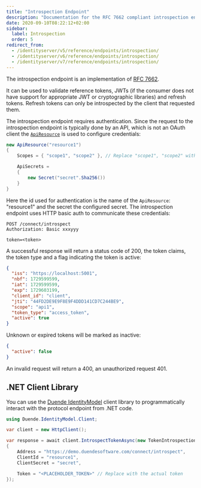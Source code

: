 ```yaml
---
title: "Introspection Endpoint"
description: "Documentation for the RFC 7662 compliant introspection endpoint used to validate reference tokens, JWTs, and refresh tokens."
date: 2020-09-10T08:22:12+02:00
sidebar:
  label: Introspection
  order: 5
redirect_from:
  - /identityserver/v5/reference/endpoints/introspection/
  - /identityserver/v6/reference/endpoints/introspection/
  - /identityserver/v7/reference/endpoints/introspection/
---
```


The introspection endpoint is an implementation of [RFC 7662](https://tools.ietf.org/html/rfc7662).

It can be used to validate reference tokens, JWTs (if the consumer does not have support for appropriate JWT or
cryptographic libraries) and refresh tokens. Refresh tokens can only be introspected by the client that requested them.

The introspection endpoint requires authentication. Since the request to the introspection endpoint is typically done by an API, which is not an OAuth client the [`ApiResource`](/identityserver/fundamentals/resources/api-resources) is used to configure credentials:

```cs
new ApiResource("resource1")
{
    Scopes = { "scope1", "scope2" }, // Replace "scope1", "scope2" with the actual scopes required for your API

    ApiSecrets =
    {
        new Secret("secret".Sha256())
    }
}
```
Here the id used for authentication is the name of the `ApiResource`: "resource1" and the secret the configured secret. The introspection endpoint uses HTTP basic auth to communicate these credentials:

```text
POST /connect/introspect
Authorization: Basic xxxyyy

token=<token>
```

A successful response will return a status code of 200, the token claims, the token type and a flag indicating the token is active:

```json
{
  "iss": "https://localhost:5001",
  "nbf": 1729599599,
  "iat": 1729599599,
  "exp": 1729603199,
  "client_id": "client",
  "jti": "44FD2DE9E9F8E9F4DDD141CD7C244BE9",
  "scope": "api1",
  "token_type": "access_token",
  "active": true
}
```

Unknown or expired tokens will be marked as inactive:

```json
{
  "active": false
}
```

An invalid request will return a 400, an unauthorized request 401.

## .NET Client Library

You can use the [Duende IdentityModel](/identitymodel/index.mdx) client library to programmatically interact with
the protocol endpoint from .NET code.

```cs
using Duende.IdentityModel.Client;

var client = new HttpClient();

var response = await client.IntrospectTokenAsync(new TokenIntrospectionRequest
{
    Address = "https://demo.duendesoftware.com/connect/introspect",
    ClientId = "resource1",
    ClientSecret = "secret",

    Token = "<PLACEHOLDER_TOKEN>" // Replace with the actual token
});
```